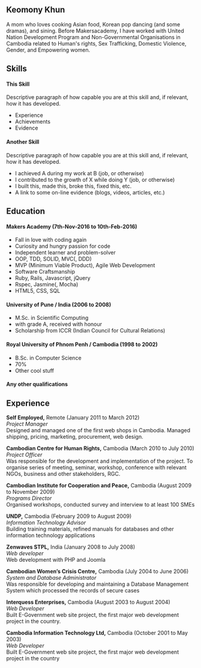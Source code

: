 ## Keomony Khun

A mom who loves cooking Asian food, Korean pop dancing (and some dramas), and sining. Before Makersacademy, I have worked with United Nation Development Program and Non-Governmental Organisations in Cambodia related to Human's rights, Sex Trafficking, Domestic Violence, Gender, and Empowering women.

## Skills

#### This Skill

Descriptive paragraph of how capable you are at this skill and, if relevant, how it has developed.

- Experience
- Achievements
- Evidence

#### Another Skill

Descriptive paragraph of how capable you are at this skill and, if relevant, how it has developed.

- I achieved A during my work at B (job, or otherwise)
- I contributed to the growth of X while doing Y (job, or otherwise)
- I built this, made this, broke this, fixed this, etc.
- A link to some on-line evidence (blogs, videos, articles, etc.)

## Education

#### Makers Academy (7th-Nov-2016 to 10th-Feb-2016)

- Fall in love with coding again
- Curiosity and hungry passion for code
- Independent learner and problem-solver
- OOP, TDD, SOLID, MVC(, DDD)
- MVP (Minimum Viable Product), Agile Web Development
- Software Craftsmanship
- Ruby, Rails, Javascript, jQuery
- Rspec, Jasmine(, Mocha)
- HTML5, CSS, SQL

#### University of Pune / India (2006 to 2008)

- M.Sc. in Scientific Computing
- with grade A, received with honour
- Scholarship from ICCR (Indian Council for Cultural Relations)

#### Royal University of Phnom Penh / Cambodia (1998 to 2002)

- B.Sc. in Computer Science
- 70%
- Other cool stuff

#### Any other qualifications

## Experience

**Self Employed,** Remote (January 2011 to March 2012)    
*Project Manager*   
Designed and managed one of the first web shops in Cambodia. Managed shipping, pricing, marketing, procurement, web design.

**Cambodian Centre for Human Rights,** Cambodia (March 2010 to July 2010)   
*Project Officer*   
Was responsible for the development and implementation of the project. To organise series of meeting, seminar, workshop, conference with relevant NGOs, business and other stakeholders, RGC.

**Cambodian Institute for Cooperation and Peace,** Cambodia (August 2009 to November 2009)   
*Programs Director*   
Organised workshops, conducted survey and interview to at least 100 SMEs


**UNDP,** Cambodia (February 2009 to August 2009)   
*Information Technology Advisor*   
Building training materials, refined manuals for databases and other information technology applications

**Zenwaves STPL,** India (January 2008 to July 2008)   
*Web developer*   
Web development with PHP and Joomla

**Cambodian Women’s Crisis Centre,** Cambodia (July 2004 to June 2006)   
*System and Database Administrator*   
Was responsible for developing and maintaining a Database Management System which processed the records of secure cases

**Interquess Enterprises,** Cambodia (August 2003 to August 2004)   
*Web Developer*    
Built E-Government web site project, the first major web development project in the country.

**Cambodia Information Technology Ltd,** Cambodia (October 2001 to May 2003)   
*Web Developer*  
Built E-Government web site project, the first major web development project in the country
